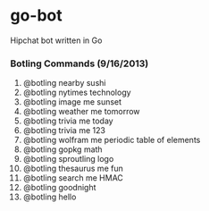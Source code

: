 go-bot
======

Hipchat bot written in Go

### Botling Commands (9/16/2013)
1. @botling nearby sushi
2. @botling nytimes technology
3. @botling image me sunset
4. @botling weather me tomorrow
5. @botling trivia me today
6. @botling trivia me 123
7. @botling wolfram me periodic table of elements
8. @botling gopkg math
9. @botling sproutling logo
10. @botling thesaurus me fun
11. @botling search me HMAC
12. @botling goodnight
13. @botling hello
